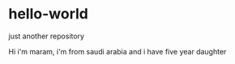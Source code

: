 # hello-world
just another repository

Hi i'm maram, i'm from saudi arabia and i have five year daughter
